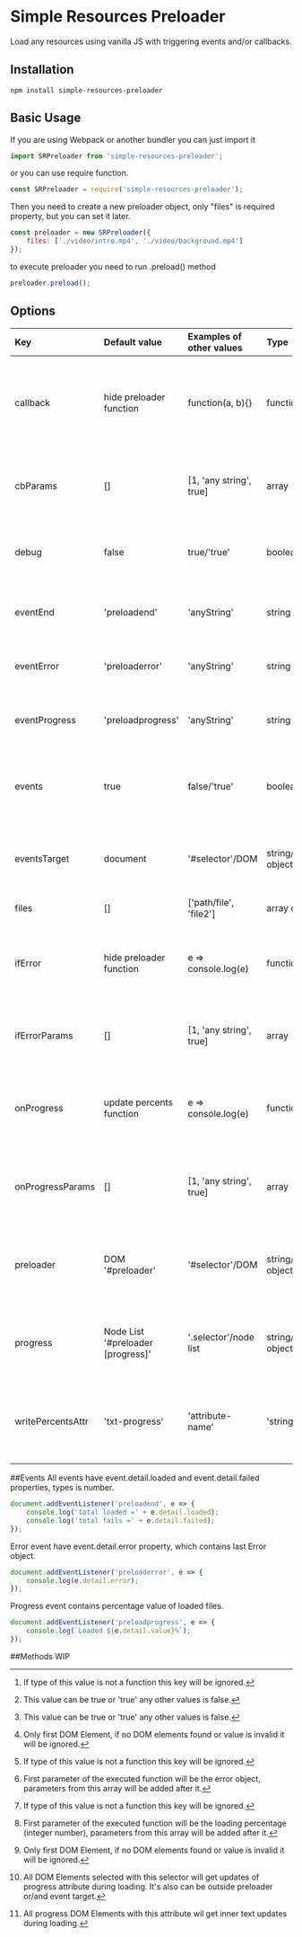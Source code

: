 # Simple Resources Preloader
Load any resources using vanilla JS with triggering events and/or callbacks.  

## Installation
``` 
npm install simple-resources-preloader
```

## Basic Usage
If you are using Webpack or another bundler you can just import it
``` javascript
import SRPreloader from 'simple-resources-preloader';
```
or you can use require function. 
``` javascript
const SRPreloader = require('simple-resources-preloader');
```
Then you need to create a new preloader object, only "files" is required property, but you can set it later.  
``` javascript
const preloader = new SRPreloader({
    files: ['./video/intro.mp4', './video/background.mp4']
});
```
to execute preloader you need to run .preload() method
``` javascript
preloader.preload();
```
## Options
| Key              | Default value                     | Examples of other values | Type                    | Description                                                       |
|:-----------------|:----------------------------------|:-------------------------|:------------------------|:------------------------------------------------------------------|
| callback         | hide preloader function           | function(a, b){}         | function/any            | This function will run after preload complete without errors[^1]  |
| cbParams         | []                                | [1, 'any string', true]  | array                   | Array of parameters for function stored in callback key           |
| debug            | false                             | true/'true'              | boolean/string          | You can enable additional messages in console[^2]                 |
| eventEnd         | 'preloadend'                      | 'anyString'              | string                  | Event name that will be triggered on end of preloading            |
| eventError       | 'preloaderror'                    | 'anyString'              | string                  | Event name that will be triggered on errors                       |
| eventProgress    | 'preloadprogress'                 | 'anyString'              | string                  | Event name that will be triggered on progress changes             |
| events           | true                              | false/'true'             | boolean/string          | You can disable all events triggering with the plugin[^2]         |
| eventsTarget     | document                          | '#selector'/DOM          | string/DOM object       | All events will trigger on this DOM element or document[^3]       |
| files            | []                                | ['path/file', 'file2']   | array of stings         | Files list to preload                                             |
| ifError          | hide preloader function           | e => console.log(e)      | function/any            | This function will run after preload complete with errors[^1]     |
| ifErrorParams    | []                                | [1, 'any string', true]  | array                   | Array of parameters for function stored in ifError key[^4]        |
| onProgress       | update percents function          | e => console.log(e)      | function/any            | this function will be executed on every percents change[^1]       |
| onProgressParams | []                                | [1, 'any string', true]  | array                   | Array of parameters for function stored in onProgress key[^5]     |
| preloader        | DOM '#preloader'                  | '#selector'/DOM          | string/DOM object       | Hide this DOM element after preload with default functions[^3]    |
| progress         | Node List '#preloader [progress]' | '.selector'/node list    | string/NodeList object  | This DOM elements will receive updates of progress attribute[^6]  |
| writePercentsAttr| 'txt-progress'                    | 'attribute-name'         | 'string'                | Progress elements with this attribute will get updates of text[^7]|

[^1]: If type of this value is not a function this key will be ignored.
[^2]: This value can be true or 'true' any other values is false.
[^3]: Only first DOM Element, if no DOM elements found or value is invalid it will be ignored.
[^4]: First parameter of the executed function will be the error object, parameters from this array will be added after it.
[^5]: First parameter of the executed function will be the loading percentage (integer number), parameters from this array will be added after it.
[^6]: All DOM Elements selected with this selector will get updates of progress attribute during loading. It's also can be outside preloader or/and event target.
[^7]: All progress DOM Elements with this attribute wil get inner text updates during loading. 

##Events
All events have event.detail.loaded and event.detail.failed properties, types is number.
``` javascript
document.addEventListener('preloadend', e => {
    console.log('total loaded =' + e.detail.loaded); 
    console.log('total fails =' + e.detail.failed); 
});
```

Error event have event.detail.error property, which contains last Error object.
``` javascript
document.addEventListener('preloaderror', e => {
    console.log(e.detail.error); 
});
```

Progress event contains percentage value of loaded files.
``` javascript
document.addEventListener('preloadprogress', e => {
    console.log(`Loaded ${e.detail.value}%`); 
});
```
##Methods
WIP